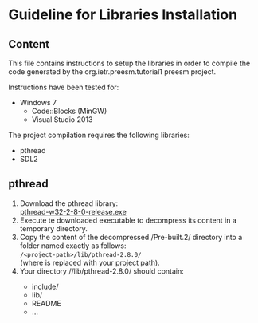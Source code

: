 # Guideline for Libraries Installation
## Content 

This file contains instructions to setup the libraries in order to compile the
code generated by the org.ietr.preesm.tutorial1 preesm project. 

Instructions have been tested for:

* Windows 7 
  * Code::Blocks (MinGW)
  * Visual Studio 2013
  
The project compilation requires the following libraries:

* pthread 
* SDL2

## pthread 
1. Download the pthread library:   
   [pthread-w32-2-8-0-release.exe](ftp://sourceware.org/pub/pthreads-win32/pthreads-w32-2-8-0-release.exe)
2. Execute te downloaded executable to decompress its content in a temporary directory.
3. Copy the content of the decompressed /Pre-built.2/ directory into a folder named exactly as follows:  
  ```/<project-path>/lib/pthread-2.8.0/```  
  (where <project-path> is replaced with your project path).
4. Your directory /<project-path>/lib/pthread-2.8.0/ should contain:
   - include/
   - lib/
   - README
   - ...